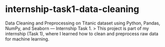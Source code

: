 # internship-task1-data-cleaning
Data Cleaning and Preprocessing on Titanic dataset using Python, Pandas, NumPy, and Seaborn — Internship Task 1.   > This project is part of my internship (Task 1), where I learned how to clean and preprocess raw data for machine learning. 
